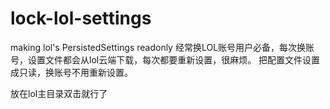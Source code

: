 # lock-lol-settings
making lol's PersistedSettings readonly
经常换LOL账号用户必备，每次换账号，设置文件都会从lol云端下载，每次都要重新设置，很麻烦。
把配置文件设置成只读，换账号不用重新设置。

放在lol主目录双击就行了
